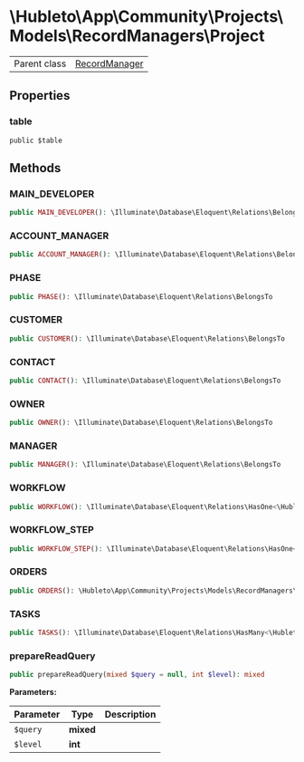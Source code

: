
# \Hubleto\App\Community\Projects\Models\RecordManagers\Project
<table class='table-default dense'>
<tr><td>Parent class</td><td><a href="../../../../../Erp/RecordManager">RecordManager</a></td></tr></table>


## Properties

### table

`public $table`


## Methods

### MAIN_DEVELOPER

```php
public MAIN_DEVELOPER(): \Illuminate\Database\Eloquent\Relations\BelongsTo
```


### ACCOUNT_MANAGER

```php
public ACCOUNT_MANAGER(): \Illuminate\Database\Eloquent\Relations\BelongsTo
```


### PHASE

```php
public PHASE(): \Illuminate\Database\Eloquent\Relations\BelongsTo
```


### CUSTOMER

```php
public CUSTOMER(): \Illuminate\Database\Eloquent\Relations\BelongsTo
```


### CONTACT

```php
public CONTACT(): \Illuminate\Database\Eloquent\Relations\BelongsTo
```


### OWNER

```php
public OWNER(): \Illuminate\Database\Eloquent\Relations\BelongsTo
```


### MANAGER

```php
public MANAGER(): \Illuminate\Database\Eloquent\Relations\BelongsTo
```


### WORKFLOW

```php
public WORKFLOW(): \Illuminate\Database\Eloquent\Relations\HasOne<\Hubleto\App\Community\Workflow\Models\RecordManagers\Workflow,\Hubleto\App\Community\Projects\Models\RecordManagers\Deal>
```


### WORKFLOW_STEP

```php
public WORKFLOW_STEP(): \Illuminate\Database\Eloquent\Relations\HasOne<\Hubleto\App\Community\Workflow\Models\RecordManagers\WorkflowStep,\Hubleto\App\Community\Projects\Models\RecordManagers\Deal>
```


### ORDERS

```php
public ORDERS(): \Hubleto\App\Community\Projects\Models\RecordManagers\hasMany<\Hubleto\App\Community\Projects\Models\RecordManagers\LeadDocument,\Hubleto\App\Community\Projects\Models\RecordManagers\Lead>
```


### TASKS

```php
public TASKS(): \Illuminate\Database\Eloquent\Relations\HasMany<\Hubleto\App\Community\Projects\Models\RecordManagers\ProjectTask,\Hubleto\App\Community\Projects\Models\RecordManagers\Deal>
```


### prepareReadQuery

```php
public prepareReadQuery(mixed $query = null, int $level): mixed
```

**Parameters:**

| Parameter | Type      | Description |
|-----------|-----------|-------------|
| `$query`  | **mixed** |             |
| `$level`  | **int**   |             |


